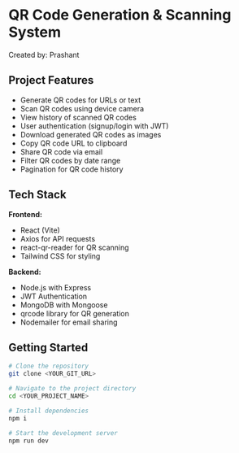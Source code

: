 
# QR Code Generation & Scanning System

Created by: Prashant

## Project Features

- Generate QR codes for URLs or text
- Scan QR codes using device camera
- View history of scanned QR codes
- User authentication (signup/login with JWT)
- Download generated QR codes as images
- Copy QR code URL to clipboard
- Share QR code via email
- Filter QR codes by date range
- Pagination for QR code history

## Tech Stack

**Frontend:**
- React (Vite)
- Axios for API requests
- react-qr-reader for QR scanning
- Tailwind CSS for styling

**Backend:**
- Node.js with Express
- JWT Authentication
- MongoDB with Mongoose
- qrcode library for QR generation
- Nodemailer for email sharing

## Getting Started

```sh
# Clone the repository
git clone <YOUR_GIT_URL>

# Navigate to the project directory
cd <YOUR_PROJECT_NAME>

# Install dependencies
npm i

# Start the development server
npm run dev
```
